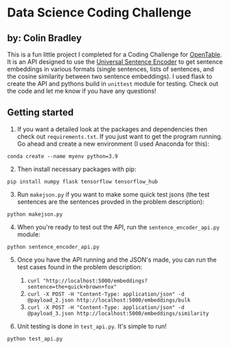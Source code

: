 # Data Science Coding Challenge
## by: Colin Bradley

This is a fun little project I completed for a Coding Challenge for [OpenTable](https://www.opentable.com/). It is an API designed to use the [Universal Sentence Encoder](https://tfhub.dev/google/universal-sentence-encoder/4) to get sentence embeddings in various formats (single sentences, lists of sentences, and the cosine similarity between two sentence embeddings). I used flask to create the API and pythons build in `unittest` module for testing. Check out the code and let me know if you have any questions!

## Getting started
1. If you want a detailed look at the packages and dependencies then check out `requirements.txt`. If you just want to get the program running. Go ahead and create a new environment (I used Anaconda for this):
```
conda create --name myenv python=3.9
```
2. Then install necessary packages with pip:
```
pip install numpy flask tensorflow tensorflow_hub
```
3. Run `makejson.py` if you want to make some quick test jsons (the test sentences are the sentences provded in the problem description):
```
python makejson.py
```
4. When you're ready to test out the API, run the `sentence_encoder_api.py` module:
```
python sentence_encoder_api.py
```
5. Once you have the API running and the JSON's made, you can run the test cases found in the problem description:
    1. `curl "http://localhost:5000/embeddings?sentence=the+quick+brown+fox"`
    2. `curl -X POST -H "Content-Type: application/json" -d @payload_2.json http://localhost:5000/embeddings/bulk`
    3. `curl -X POST -H "Content-Type: application/json" -d @payload_3.json http://localhost:5000/embeddings/similarity`

6. Unit testing is done in `test_api.py`. It's simple to run!
```
python test_api.py
```
